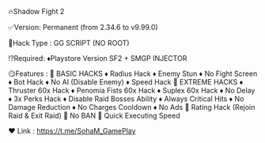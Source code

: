 🔥Shadow Fight 2 

✅Version: Permanent (from 2.34.6 to v9.99.0)

💯Hack Type : GG SCRIPT (NO ROOT)

⁉️Required: ♦️Playstore Version SF2 + SMGP INJECTOR

😏Features :
🔰 BASIC HACKS
♦ Radius Hack
♦ Enemy Stun
♦️ No Fight Screen
♦️ Bot Hack
♦️ No AI (Disable Enemy)
♦️ Speed Hack
🔰 EXTREME HACKS
♦️ Thruster 60x Hack
♦️ Penomia Fists 60x Hack
♦️ Suplex 60x Hack 
♦️ No Delay
♦️ 3x Perks Hack
♦️ Disable Raid Bosses Ability
♦️ Always Critical Hits
♦ No Damage Reduction
♦️ No Charges Cooldown
♦️ No Ads
💎 Rating Hack (Rejoin Raid & Exit Raid)
💎 No BAN
💎 Quick Executing Speed 

❤️ Link : https://t.me/SohaM_GamePlay
